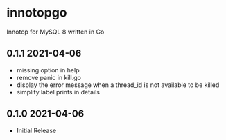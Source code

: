 # innotopgo

Innotop for MySQL 8 written in Go

## 0.1.1 2021-04-06
- missing <K> option in help
- remove panic in kill.go
- display the error message when a thread_id is not available to be killed
- simplify label prints in details

## 0.1.0 2021-04-06
- Initial Release
